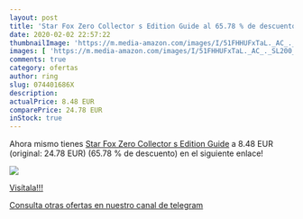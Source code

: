 ```yaml
---
layout: post
title: 'Star Fox Zero Collector s Edition Guide al 65.78 % de descuento'
date: 2020-02-02 22:57:22
thumbnailImage: 'https://m.media-amazon.com/images/I/51FHHUFxTaL._AC_._SL200_.jpg'
images: [ 'https://m.media-amazon.com/images/I/51FHHUFxTaL._AC_._SL200_.jpg' ]
comments: true
category: ofertas
author: ring
slug: 074401686X
description:
actualPrice: 8.48 EUR
comparePrice: 24.78 EUR
inStock: true
---
```


Ahora mismo tienes [Star Fox Zero Collector s Edition Guide](https://www.amazon.com/dp/074401686X/?tag=redken08-20) a 8.48 EUR (original: 24.78 EUR) (65.78 %  de descuento) en el siguiente enlace!

[![](https://m.media-amazon.com/images/I/51FHHUFxTaL._AC_._SL200_.jpg)](https://www.amazon.com/dp/074401686X/?tag=redken08-20)

[Visítala!!!](https://www.amazon.com/dp/074401686X/?tag=redken08-20)

[Consulta otras ofertas en nuestro canal de telegram](https://t.me/s/ofertas25)
